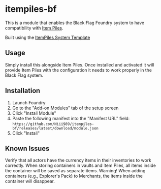 # itempiles-bf
This is a module that enables the Black Flag Foundry system to have compatibility with [Item Piles](https://foundryvtt.com/packages/item-piles).

Built using the [ItemPiles System Template](https://github.com/fantasycalendar/FoundryVTT-ItemPiles-System-Template)

## Usage
Simply install this alongside Item Piles. Once installed and activated it will provide Item Piles with the configuration it needs to work properly in the Black Flag system.

## Installation
1. Launch Foundry
2. Go to the "Add-on Modules" tab of the setup screen
3. Click "Install Module"
4. Paste the following manifest into the "Manifest URL" field: `https://github.com/Niii989/itempiles-bf/releases/latest/download/module.json`
5. Click "Install"

## Known Issues
Verify that all actors have the currency items in their inventories to work correctly.
When storing containers in vaults and Item Piles, all items inside the container will be saved as separate items.
Warning! When adding containers (e.g., Explorer's Pack) to Merchants, the items inside the container will disappear.